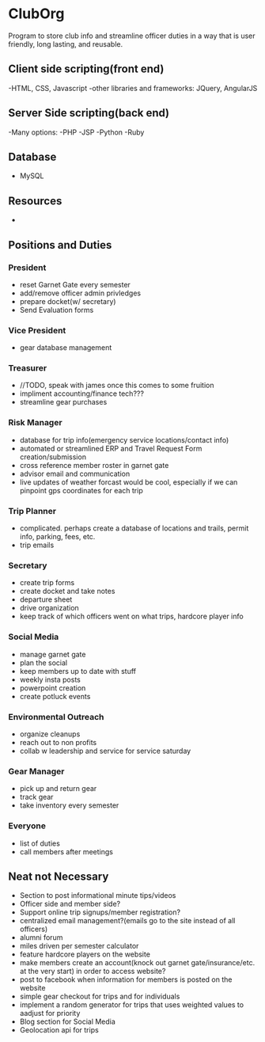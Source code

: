 # ClubOrg
Program to store club info and streamline officer duties in a way that is user friendly, long lasting, and reusable.


## Client side scripting(front end)
  -HTML, CSS, Javascript
  -other libraries and frameworks: JQuery, AngularJS
## Server Side scripting(back end)
  -Many options:
    -PHP
    -JSP
    -Python
    -Ruby
## Database
  - MySQL
## Resources
  -





## Positions and Duties
### President
- reset Garnet Gate every semester 
- add/remove officer admin privledges
- prepare docket(w/ secretary)
- Send Evaluation forms

### Vice President
- gear database management

### Treasurer
- //TODO, speak with james once this comes to some fruition
- impliment accounting/finance tech???
- streamline gear purchases
### Risk Manager 
- database for trip info(emergency service locations/contact info)
- automated or streamlined ERP and Travel Request Form creation/submission
- cross reference member roster in garnet gate
- advisor email and communication
- live updates of weather forcast would be cool, especially if we can pinpoint gps coordinates for each trip

### Trip Planner 
- complicated. perhaps create a database of locations and trails, permit info, parking, fees, etc.
- trip emails
### Secretary
- create trip forms
- create docket and take notes
- departure sheet
- drive organization
- keep track of which officers went on what trips, hardcore player info
### Social Media
- manage garnet gate
- plan the social
- keep members up to date with stuff
- weekly insta posts
- powerpoint creation
- create potluck events
### Environmental Outreach
- organize cleanups
- reach out to non profits
- collab w leadership and service for service saturday
### Gear Manager
- pick up and return gear
- track gear
- take inventory every semester

### Everyone
- list of duties
- call members after meetings

## Neat not Necessary
* Section to post informational minute tips/videos
* Officer side and member side?
* Support online trip signups/member registration?
* centralized email management?(emails go to the site instead of all officers)
* alumni forum 
* miles driven per semester calculator
* feature hardcore players on the website
* make members create an account(knock out garnet gate/insurance/etc. at the very start) in order to access website?
* post to facebook when information for members is posted on the website
* simple gear checkout for trips and for individuals
* implement a random generator for trips that uses weighted values to aadjust for priority
* Blog section for Social Media
* Geolocation api for trips
